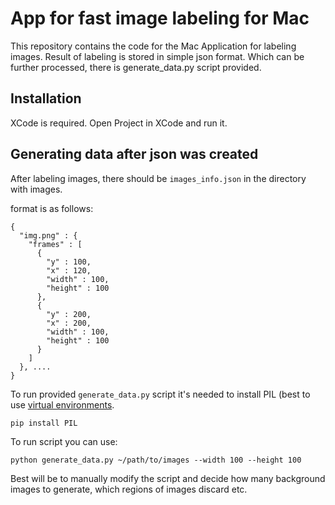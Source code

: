 

# App for fast image labeling for Mac


This repository contains the code for the Mac Application for labeling images. Result of labeling is stored in simple json format. Which can be further processed, there is generate_data.py script provided.


## Installation

XCode is required. Open Project in XCode and run it. 



## Generating data after json was created

After labeling images, there should be `images_info.json` in the directory with images.

format is as follows:

```
{
  "img.png" : {
    "frames" : [
      {
        "y" : 100,
        "x" : 120,
        "width" : 100,
        "height" : 100
      },
      {
        "y" : 200,
        "x" : 200,
        "width" : 100,
        "height" : 100
      }
    ]
  }, ....
}
```


To run provided `generate_data.py` script it's needed to install PIL (best to use [virtual environments](http://docs.python-guide.org/en/latest/dev/virtualenvs/#virtualenvironments-ref).

    pip install PIL


To run script you can use:

    python generate_data.py ~/path/to/images --width 100 --height 100


Best will be to manually modify the script and decide how many background images to generate, which regions of images discard etc.










